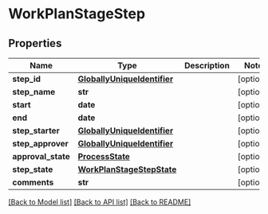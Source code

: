 # WorkPlanStageStep

## Properties
Name | Type | Description | Notes
------------ | ------------- | ------------- | -------------
**step_id** | [**GloballyUniqueIdentifier**](GloballyUniqueIdentifier.md) |  | [optional] 
**step_name** | **str** |  | [optional] 
**start** | **date** |  | [optional] 
**end** | **date** |  | [optional] 
**step_starter** | [**GloballyUniqueIdentifier**](GloballyUniqueIdentifier.md) |  | [optional] 
**step_approver** | [**GloballyUniqueIdentifier**](GloballyUniqueIdentifier.md) |  | [optional] 
**approval_state** | [**ProcessState**](ProcessState.md) |  | [optional] 
**step_state** | [**WorkPlanStageStepState**](WorkPlanStageStepState.md) |  | [optional] 
**comments** | **str** |  | [optional] 

[[Back to Model list]](../README.md#documentation-for-models) [[Back to API list]](../README.md#documentation-for-api-endpoints) [[Back to README]](../README.md)

